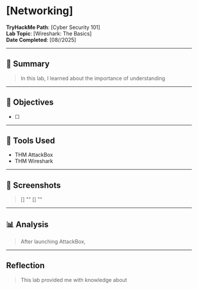 # [Networking]

**TryHackMe Path**: [Cyber Security 101]  
**Lab Topic**: [Wireshark: The Basics]  
**Date Completed**: [08//2025]

---

## 🧠 Summary

> In this lab, I learned about the importance of understanding 


---

## 🎯 Objectives
- [ ] 
      

---

## 🧰 Tools Used
- THM AttackBox
- THM Wireshark
  
---

## 📸 Screenshots

> [] ""
> [] ""
 
---

## 📊 Analysis

> After launching AttackBox, 

---

## Reflection

> This lab provided me with knowledge about 

